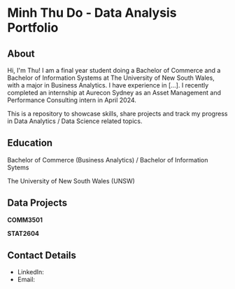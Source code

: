 # Minh Thu Do - Data Analysis Portfolio

## About
Hi, I'm Thu! I am a final year student doing a Bachelor of Commerce and a Bachelor of Information Systems at The University of New South Wales, with a major in Business Analytics. I have experience in [...]. I recently completed an internship at Aurecon Sydney as an Asset Management and Performance Consulting intern in April 2024.

This is a repository to showcase skills, share projects and track my progress in Data Analytics / Data Science related topics.

## Education
Bachelor of Commerce (Business Analytics) / Bachelor of Information Sytems

The University of New South Wales (UNSW)

## Data Projects
**COMM3501**

**STAT2604**

## Contact Details
- LinkedIn:
- Email: 

